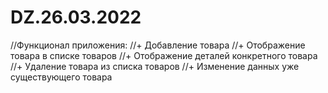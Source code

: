 # DZ.26.03.2022
//Функционал приложения:
//+ Добавление товара
//+ Отображение товара в списке товаров
//+ Отображение деталей конкретного товара
//+ Удаление товара из списка товаров
//+ Изменение данных уже существующего товара
